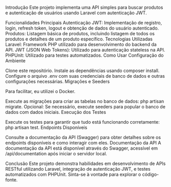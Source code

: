 Introdução
Este projeto implementa uma API simples para buscar produtos e autenticação de usuários usando Laravel com autenticação JWT.

Funcionalidades Principais
Autenticação JWT: Implementação de registro, login, refresh token, logout e obtenção de dados do usuário autenticado.
Produtos: Listagem básica de produtos, incluindo listagem de todos os produtos e detalhes de um produto específico.
Tecnologias Utilizadas
Laravel: Framework PHP utilizado para desenvolvimento do backend da API.
JWT (JSON Web Tokens): Utilizado para autenticação stateless na API.
PHPUnit: Utilizado para testes automatizados.
Como Usar
Configuração do Ambiente

Clone este repositório.
Instale as dependências usando composer install.
Configure o arquivo .env com suas credenciais de banco de dados e outras configurações necessárias.
Migrações e Seeders

Para facilitar, eu utilizei o Docker.

Execute as migrações para criar as tabelas no banco de dados: php artisan migrate.
Opcional: Se necessário, execute seeders para popular o banco de dados com dados iniciais.
Execução dos Testes

Execute os testes para garantir que tudo está funcionando corretamente: php artisan test.
Endpoints Disponíveis

Consulte a documentação da API (Swagger) para obter detalhes sobre os endpoints disponíveis e como interagir com eles.
Documentação da API
A documentação da API está disponível através do Swagger, acessível em /api/documentation após iniciar o servidor local.

Conclusão
Este projeto demonstra habilidades em desenvolvimento de APIs RESTful utilizando Laravel, integração de autenticação JWT, e testes automatizados com PHPUnit. Sinta-se à vontade para explorar o código-fonte.
